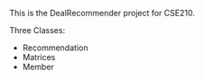 This is the DealRecommender project for CSE210.

Three Classes:
- Recommendation 
- Matrices
- Member


